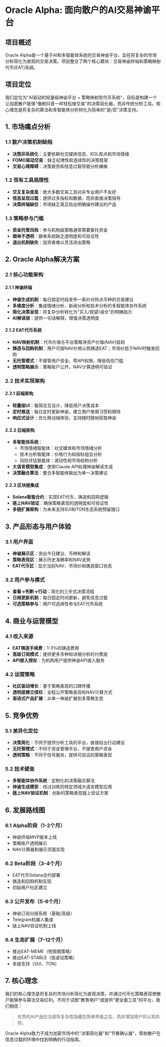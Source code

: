 # Oracle Alpha: 面向散户的AI交易神谕平台

## 项目概述

Oracle Alpha是一个基于AI和多智能体系统的交易神谕平台，旨在将复杂的市场分析简化为直观的交易决策。项目整合了两个核心模块：交易神谕终端和策略映射代币(EAT)系统。

## 项目定位

我们定位为"AI驱动的轻量级神谕平台 + 策略映射型代币系统"，目标是构建一个让加密散户能够"像刷抖音一样轻松做交易"的决策简化器，而非传统分析工具。核心理念是将复杂的算法和多智能体分析转化为简单的"是/否"决策支持。

## 1. 市场痛点分析

### 1.1 散户决策机制缺陷
* **决策非系统化**：主要依赖社交媒体信息、KOL观点和市场情绪
* **FOMO驱动交易**：缺乏纪律性和连续性的决策框架
* **交易心理障碍**：决策疲劳和信息过载导致分析瘫痪

### 1.2 现有工具局限性
* **交互复杂度高**：绝大多数交易工具对非专业用户不友好
* **信息呈现过载**：提供过多指标和数据，而非直接决策指导
* **决策终端缺位**：市场缺乏真正给出明确操作建议的产品

### 1.3 策略参与门槛
* **资金托管风险**：参与机构级策略通常需要委托资金
* **跟单不透明**：跟单系统缺乏透明度和可验证性
* **退出机制缺失**：投资者难以灵活进出策略

## 2. Oracle Alpha解决方案

### 2.1 核心功能架构

#### 2.1.1 神谕终端
* **神谕生成机制**：每日固定时段发布一条针对热点币种的交易建议
* **多维度分析**：集成情绪分析、新闻分析和技术分析的多智能体协作系统
* **简化决策呈现**：将复杂分析转化为"买入/观望/减仓"的明确指示
* **AI解读层**：提供一句话解释，增强决策透明度

#### 2.1.2 EAT代币系统
* **NAV映射机制**：代币价值与平台策略净资产价值(NAV)挂钩
* **铸造与回购机制**：用户可按NAV价格认购铸造EAT；市场价低于NAV时触发回购
* **无托管模式**：不接管用户资金，零API权限，降低信任门槛
* **透明策略展示**：策略账户公开，NAV计算透明可验证

### 2.2 技术实现架构

#### 2.2.1 前端架构
* **轻量级UI**：极简交互设计，降低用户决策成本
* **定时推送**：每日定时更新神谕，建立用户使用习惯和期待
* **响应式设计**：优化移动端体验，支持随时随地获取神谕

#### 2.2.2 后端架构
* **多智能体系统**：
  - 市场情绪智能体：社交媒体和市场情绪分析
  - 技术分析智能体：价格行为和指标组合分析
  - 风险评估智能体：波动性和市场结构分析
* **大语言模型集成**：使用Claude API处理神谕解读生成
* **决策融合算法**：整合多智能体输出为单一决策建议

#### 2.2.3 区块链集成
* **Solana智能合约**：实现EAT代币、铸造和回购逻辑
* **链上NAV验证**：确保策略表现的透明度和可验证性
* **多链扩展架构**：为未来支持SUI和TON生态系统预留接口

## 3. 产品形态与用户体验

### 3.1 用户界面
* **神谕展示区**：突出今日建议、币种和解读
* **策略表现区**：展示历史准确率和NAV走势
* **EAT代币区**：显示当前NAV、市场价和铸造窗口状态

### 3.2 用户参与模式
* **查看→判断→行动**：简化的三步式决策流程
* **日频更新机制**：每日固定时间更新，避免信息过载
* **可选策略参与**：用户可选择性参与EAT代币系统

## 4. 商业与运营模型

### 4.1 收入来源
* **EAT铸造手续费**：1-3%的铸造费用
* **高级订阅模式**：提供更多币种和详细分析的付费层
* **API接入授权**：为机构用户提供神谕API接入服务

### 4.2 运营策略
* **社区驱动增长**：基于策略表现的口碑传播
* **透明度建立信任**：全程公开策略表现和NAV计算方式
* **渐进式产品扩展**：从单一神谕扩展到多策略生态

## 5. 竞争优势

### 5.1 差异化定位
* **决策简化**：不同于提供分析工具的平台，直接给出行动建议
* **无托管模式**：不同于资金管理平台，不接管用户资金
* **透明策略**：不同于信号服务，提供可验证的策略表现

### 5.2 技术壁垒
* **多智能体协作系统**：定制化的决策融合算法
* **神谕生成模型**：经过训练的特定领域大语言模型应用
* **链上NAV验证机制**：创新的策略表现链上验证方案

## 6. 发展路线图

### 6.1 Alpha阶段（1-2个月）
* 神谕终端MVP版本上线
* 策略账户透明展示
* NAV计算器和展示页面实现

### 6.2 Beta阶段（3-4个月）
* EAT代币Solana合约部署
* 铸造和回购机制实现
* 初始用户社区建立

### 6.3 公开发布（5-6个月）
* 神谕订阅分层系统（基础/高级）
* Telegram机器人集成
* 链上NAV验证机制上线

### 6.4 生态扩展（7-12个月）
* 推出EAT-MEME（短周期策略）
* 推出EAT-STABLE（低波动策略）
* 多链支持（SUI、TON）

## 7. 核心理念

我们的核心理念是将复杂的市场分析简化为直观决策，并通过代币化策略表现使散户能够参与算法交易红利。不同于试图"教育用户"或提供"更全面工具"的平台，我们相信：

> 优秀的AI产品应当是将复杂性隐藏在简单界面之后，而非增加用户的认知负担。

Oracle Alpha致力于成为加密市场中的"决策简化器"和"节奏确认器"，帮助散户在信息过载的环境中找到明确的行动指南。 